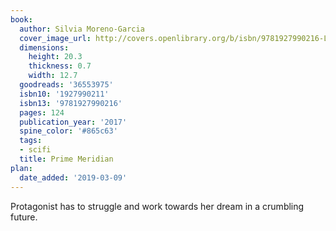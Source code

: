 ```yaml
---
book:
  author: Silvia Moreno-Garcia
  cover_image_url: http://covers.openlibrary.org/b/isbn/9781927990216-L.jpg
  dimensions:
    height: 20.3
    thickness: 0.7
    width: 12.7
  goodreads: '36553975'
  isbn10: '1927990211'
  isbn13: '9781927990216'
  pages: 124
  publication_year: '2017'
  spine_color: '#865c63'
  tags:
  - scifi
  title: Prime Meridian
plan:
  date_added: '2019-03-09'
---
```


Protagonist has to struggle and work towards her dream in a crumbling future.
